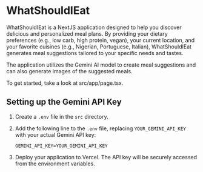 # WhatShouldIEat

WhatShouldIEat is a NextJS application designed to help you discover delicious and personalized meal plans. By providing your dietary preferences (e.g., low carb, high protein, vegan), your current location, and your favorite cuisines (e.g., Nigerian, Portuguese, Italian), WhatShouldIEat generates meal suggestions tailored to your specific needs and tastes.

The application utilizes the Gemini AI model to create meal suggestions and can also generate images of the suggested meals.

To get started, take a look at src/app/page.tsx.

## Setting up the Gemini API Key

1.  Create a `.env` file in the `src` directory.
2.  Add the following line to the `.env` file, replacing `YOUR_GEMINI_API_KEY` with your actual Gemini API key:

    ```
    GEMINI_API_KEY=YOUR_GEMINI_API_KEY
    ```
3.  Deploy your application to Vercel. The API key will be securely accessed from the environment variables.

